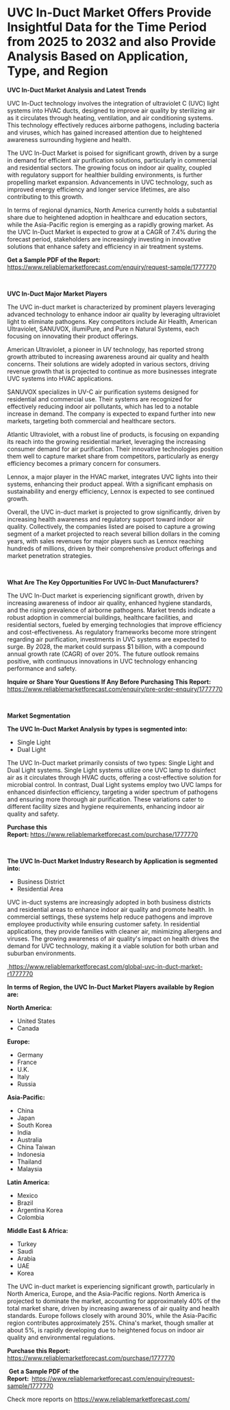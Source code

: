 <p><h1>UVC In-Duct Market Offers Provide Insightful Data for the Time Period from 2025 to 2032 and also Provide Analysis Based on Application, Type, and Region</h1></p><p><strong>UVC In-Duct Market Analysis and Latest Trends</strong></p>
<p><p>UVC In-Duct technology involves the integration of ultraviolet C (UVC) light systems into HVAC ducts, designed to improve air quality by sterilizing air as it circulates through heating, ventilation, and air conditioning systems. This technology effectively reduces airborne pathogens, including bacteria and viruses, which has gained increased attention due to heightened awareness surrounding hygiene and health.</p><p>The UVC In-Duct Market is poised for significant growth, driven by a surge in demand for efficient air purification solutions, particularly in commercial and residential sectors. The growing focus on indoor air quality, coupled with regulatory support for healthier building environments, is further propelling market expansion. Advancements in UVC technology, such as improved energy efficiency and longer service lifetimes, are also contributing to this growth.</p><p>In terms of regional dynamics, North America currently holds a substantial share due to heightened adoption in healthcare and education sectors, while the Asia-Pacific region is emerging as a rapidly growing market. As the UVC In-Duct Market is expected to grow at a CAGR of 7.4% during the forecast period, stakeholders are increasingly investing in innovative solutions that enhance safety and efficiency in air treatment systems.</p></p>
<p><strong>Get a Sample PDF of the Report:&nbsp;</strong> <a href="https://www.reliablemarketforecast.com/enquiry/request-sample/1777770?utm_campaign=2186&utm_medium=2&utm_source=Github&utm_content=ia&utm_term=27022025&utm_id=uvc-in-duct">https://www.reliablemarketforecast.com/enquiry/request-sample/1777770</a></p>
<p>&nbsp;</p>
<p><strong>UVC In-Duct Major Market Players</strong></p>
<p><p>The UVC in-duct market is characterized by prominent players leveraging advanced technology to enhance indoor air quality by leveraging ultraviolet light to eliminate pathogens. Key competitors include Air Health, American Ultraviolet, SANUVOX, illumiPure, and Pure n Natural Systems, each focusing on innovating their product offerings.</p><p>American Ultraviolet, a pioneer in UV technology, has reported strong growth attributed to increasing awareness around air quality and health concerns. Their solutions are widely adopted in various sectors, driving revenue growth that is projected to continue as more businesses integrate UVC systems into HVAC applications.</p><p>SANUVOX specializes in UV-C air purification systems designed for residential and commercial use. Their systems are recognized for effectively reducing indoor air pollutants, which has led to a notable increase in demand. The company is expected to expand further into new markets, targeting both commercial and healthcare sectors.</p><p>Atlantic Ultraviolet, with a robust line of products, is focusing on expanding its reach into the growing residential market, leveraging the increasing consumer demand for air purification. Their innovative technologies position them well to capture market share from competitors, particularly as energy efficiency becomes a primary concern for consumers.</p><p>Lennox, a major player in the HVAC market, integrates UVC lights into their systems, enhancing their product appeal. With a significant emphasis on sustainability and energy efficiency, Lennox is expected to see continued growth.</p><p>Overall, the UVC in-duct market is projected to grow significantly, driven by increasing health awareness and regulatory support toward indoor air quality. Collectively, the companies listed are poised to capture a growing segment of a market projected to reach several billion dollars in the coming years, with sales revenues for major players such as Lennox reaching hundreds of millions, driven by their comprehensive product offerings and market penetration strategies.</p></p>
<p>&nbsp;</p>
<p><strong>What Are The Key Opportunities For UVC In-Duct Manufacturers?</strong></p>
<p><p>The UVC In-Duct market is experiencing significant growth, driven by increasing awareness of indoor air quality, enhanced hygiene standards, and the rising prevalence of airborne pathogens. Market trends indicate a robust adoption in commercial buildings, healthcare facilities, and residential sectors, fueled by emerging technologies that improve efficiency and cost-effectiveness. As regulatory frameworks become more stringent regarding air purification, investments in UVC systems are expected to surge. By 2028, the market could surpass $1 billion, with a compound annual growth rate (CAGR) of over 20%. The future outlook remains positive, with continuous innovations in UVC technology enhancing performance and safety.</p></p>
<p><strong>Inquire or Share Your Questions If Any Before Purchasing This Report:</strong> <a href="https://www.reliablemarketforecast.com/enquiry/pre-order-enquiry/1777770?utm_campaign=2186&utm_medium=2&utm_source=Github&utm_content=ia&utm_term=27022025&utm_id=uvc-in-duct">https://www.reliablemarketforecast.com/enquiry/pre-order-enquiry/1777770</a></p>
<p>&nbsp;</p>
<p><strong>Market Segmentation</strong></p>
<p><strong>The UVC In-Duct Market Analysis by types is segmented into:</strong></p>
<p><ul><li>Single Light</li><li>Dual Light</li></ul></p>
<p><p>The UVC In-Duct market primarily consists of two types: Single Light and Dual Light systems. Single Light systems utilize one UVC lamp to disinfect air as it circulates through HVAC ducts, offering a cost-effective solution for microbial control. In contrast, Dual Light systems employ two UVC lamps for enhanced disinfection efficiency, targeting a wider spectrum of pathogens and ensuring more thorough air purification. These variations cater to different facility sizes and hygiene requirements, enhancing indoor air quality and safety.</p></p>
<p><strong>Purchase this Report:&nbsp;</strong><a href="https://www.reliablemarketforecast.com/purchase/1777770?utm_campaign=2186&utm_medium=2&utm_source=Github&utm_content=ia&utm_term=27022025&utm_id=uvc-in-duct">https://www.reliablemarketforecast.com/purchase/1777770</a></p>
<p>&nbsp;</p>
<p><strong>The UVC In-Duct Market Industry Research by Application is segmented into:</strong></p>
<p><ul><li>Business District</li><li>Residential Area</li></ul></p>
<p><p>UVC in-duct systems are increasingly adopted in both business districts and residential areas to enhance indoor air quality and promote health. In commercial settings, these systems help reduce pathogens and improve employee productivity while ensuring customer safety. In residential applications, they provide families with cleaner air, minimizing allergens and viruses. The growing awareness of air quality's impact on health drives the demand for UVC technology, making it a viable solution for both urban and suburban environments.</p></p>
<p><a href="https://www.reliablemarketforecast.com/global-uvc-in-duct-market-r1777770?utm_campaign=2186&utm_medium=2&utm_source=Github&utm_content=ia&utm_term=27022025&utm_id=uvc-in-duct">&nbsp;https://www.reliablemarketforecast.com/global-uvc-in-duct-market-r1777770</a></p>
<p><strong>In terms of Region, the UVC In-Duct Market Players available by Region are:</strong></p>
<p>
    <p> <strong> North America: </strong>
        <ul>
            <li>United States</li>
            <li>Canada</li>
        </ul>
        </p> 
    <p> <strong> Europe: </strong>
        <ul>
            <li>Germany</li>
            <li>France</li>
            <li>U.K.</li>
            <li>Italy</li>
            <li>Russia</li>
        </ul>
        </p> 
    <p> <strong> Asia-Pacific: </strong>
        <ul>
            <li>China</li>
            <li>Japan</li>
            <li>South Korea</li>
            <li>India</li>
            <li>Australia</li>
            <li>China Taiwan</li>
            <li>Indonesia</li>
            <li>Thailand</li>
            <li>Malaysia</li>
        </ul>
        </p> 
    <p> <strong> Latin America: </strong>
        <ul>
            <li>Mexico</li>
            <li>Brazil</li>
            <li>Argentina Korea</li>
            <li>Colombia</li>
        </ul>
        </p> 
    <p> <strong> Middle East & Africa: </strong>
        <ul>
            <li>Turkey</li>
            <li>Saudi</li>
            <li>Arabia</li>
            <li>UAE</li>
            <li>Korea</li>
        </ul>
    </p>
    </p>
<p><p>The UVC in-duct market is experiencing significant growth, particularly in North America, Europe, and the Asia-Pacific regions. North America is projected to dominate the market, accounting for approximately 40% of the total market share, driven by increasing awareness of air quality and health standards. Europe follows closely with around 30%, while the Asia-Pacific region contributes approximately 25%. China's market, though smaller at about 5%, is rapidly developing due to heightened focus on indoor air quality and environmental regulations. </p></p>
<p><strong>Purchase this Report: </strong><a href="https://www.reliablemarketforecast.com/purchase/1777770?utm_campaign=2186&utm_medium=2&utm_source=Github&utm_content=ia&utm_term=27022025&utm_id=uvc-in-duct">https://www.reliablemarketforecast.com/purchase/1777770</a></p>
<p>&nbsp;<strong>Get a Sample PDF of the Report:&nbsp;&nbsp;</strong><a href="https://www.reliablemarketforecast.com/enquiry/request-sample/1777770?utm_campaign=2186&utm_medium=2&utm_source=Github&utm_content=ia&utm_term=27022025&utm_id=uvc-in-duct">https://www.reliablemarketforecast.com/enquiry/request-sample/1777770</a></p>
<p><strong></strong></p>
<p>Check more reports on <a href="https://www.reliablemarketforecast.com/?utm_campaign=2186&utm_medium=2&utm_source=Github&utm_content=ia&utm_term=27022025&utm_id=uvc-in-duct">https://www.reliablemarketforecast.com/</a></p>